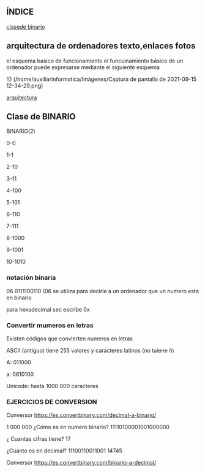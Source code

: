 ## ÍNDICE

[clasede binario](#clase-de-binario)



## arquitectura de ordenadores  texto,enlaces fotos

 el esquema basico de funcionamiento
 el funcuinamiento básico de un ordenador puede expresarse mediante el siguiente esquema
 
!() (/home/auxiliarinformatica/Imágenes/Captura de pantalla de 2021-09-15 12-34-29.png)



[arquitectura](https://grandecovian.es/FGC/files/D.%20Tecnolog%C3%ADa/TIC%20I/Arquitectura/Arquitectura%20de%20ordenadores.pdf)


## Clase de BINARIO
BINARIO(2)

0-0

1-1

2-10

3-11

4-100

5-101

6-110

7-111

8-1000

9-1001

10-1010

### notación binaria

06 0111100110 (06 se utiliza para decirle a un ordenador que un numero esta en binario

para hexadecimal sec escribe 0x

### Convertir mumeros en letras

Existen códigos que convierten numeros en letras

ASCII (antiguo) tiene 255 valores y caracteres latinos (no tuiene ñ)

A: 011000

a: 0610100

Unicode: hasta 1000 000 caracteres



### EJERCICIOS DE CONVERSION
Conversor https://es.convertbinary.com/decimal-a-binario/
 
1 000 000 ¿Cómo es en numero binario?
11110100001001000000

¿ Cuantas cifras tiene?
17

¿Cuanto es en decimal? 11100110011001
14745

Conversor https://es.convertbinary.com/binario-a-decimal/
 






